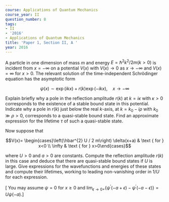 ```yaml
---
course: Applications of Quantum Mechanics
course_year: II
question_number: 8
tags:
- II
- '2016'
- Applications of Quantum Mechanics
title: 'Paper 1, Section II, A '
year: 2016
---
```




A particle in one dimension of mass $m$ and energy $E=\hbar^{2} k^{2} / 2 m(k>0)$ is incident from $x=-\infty$ on a potential $V(x)$ with $V(x) \rightarrow 0$ as $x \rightarrow-\infty$ and $V(x)=\infty$ for $x>0$. The relevant solution of the time-independent Schrödinger equation has the asymptotic form

$$\psi(x) \sim \exp (i k x)+r(k) \exp (-i k x), \quad x \rightarrow-\infty$$

Explain briefly why a pole in the reflection amplitude $r(k)$ at $k=i \kappa$ with $\kappa>0$ corresponds to the existence of a stable bound state in this potential. Indicate why a pole in $r(k)$ just below the real $k$-axis, at $k=k_{0}-i \rho$ with $k_{0} \gg \rho>0$, corresponds to a quasi-stable bound state. Find an approximate expression for the lifetime $\tau$ of such a quasi-stable state.

Now suppose that

$$V(x)= \begin{cases}\left(\hbar^{2} U / 2 m\right) \delta(x+a) & \text { for } x<0 \\ \infty & \text { for } x>0\end{cases}$$

where $U>0$ and $a>0$ are constants. Compute the reflection amplitude $r(k)$ in this case and deduce that there are quasi-stable bound states if $U$ is large. Give expressions for the wavefunctions and energies of these states and compute their lifetimes, working to leading non-vanishing order in $1 / U$ for each expression.

[ You may assume $\psi=0$ for $x \geqslant 0$ and $\lim _{\epsilon \rightarrow 0+}\left\{\psi^{\prime}(-a+\epsilon)-\psi^{\prime}(-a-\epsilon)\right\}=U \psi(-a)$.]